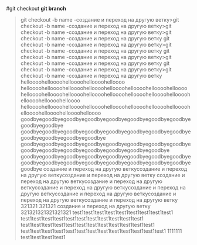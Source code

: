#git checkout
**git branch**
>git checkout -b name -создание и переход на другую ветку>git checkout -b name -создание и переход на другую ветку>git checkout -b name -создание и переход на другую ветку>git checkout -b name -создание и переход на другую ветку
>git checkout -b name -создание и переход на другую ветку>git checkout -b name -создание и переход на другую ветку
>git checkout -b name -создание и переход на другую ветку>git checkout -b name -создание и переход на другую ветку
>git checkout -b name -создание и переход на другую ветку>git checkout -b name -создание и переход на другую ветку
helloooohelloooohelloooohelloooohelloooo
helloooohelloooohelloooohelloooohelloooohelloooohelloooohelloooo
helloooohelloooohelloooohelloooohelloooohelloooohelloooohelloooohelloooohelloooohelloooo
helloooohelloooohelloooohelloooohelloooohelloooohelloooohelloooohelloooohelloooohelloooohelloooo
goodbyegoodbyegoodbyegoodbyegoodbyegoodbyegoodbyegoodbyegoodbyegoodbye
goodbyegoodbyegoodbyegoodbyegoodbyegoodbyegoodbyegoodbyegoodbyegoodbyegoodbyegoodbye
goodbyegoodbyegoodbyegoodbyegoodbyegoodbyegoodbyegoodbyegoodbyegoodbyegoodbyegoodbyegoodbyegoodbyegoodbye
goodbyegoodbyegoodbyegoodbyegoodbyegoodbyegoodbyegoodbyegoodbyegoodbyegoodbyegoodbyegoodbyegoodbyegoodbyegoodbyegoodbye
создание и переход на другую веткусоздание и переход на другую веткусоздание и переход на другую ветку
создание и переход на другую веткусоздание и переход на другую веткусоздание и переход на другую веткусоздание и переход на другую веткусоздание и переход на другую веткусоздание и переход на другую веткусоздание и переход на другую ветку
321321
321321
создание и переход на другую ветку
321321321321321321
test1test1test1test1test1test1test1test1test1
test1test1test1test1test1test1test1test1test1test1test1
test1test1test1test1test1test1test1test1test1test1test1test1
test1test1test1test1test1test1test1test1test1test1test1test1test1
1111111
test1test1test1test1